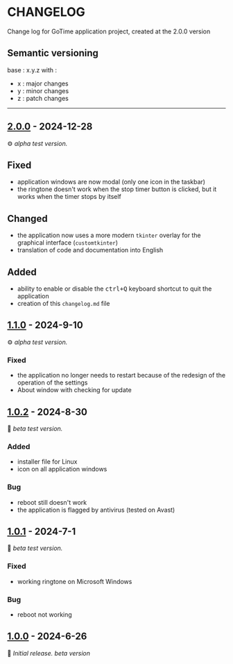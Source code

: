 # CHANGELOG

Change log for GoTime application project, created at the 2.0.0 version

## Semantic versioning
base : x.y.z
with :
- x : major changes
- y : minor changes
- z : patch changes
___
## [2.0.0] - 2024-12-28

⚙️ _alpha test version._

## Fixed
- application windows are now modal (only one icon in the taskbar)
- the ringtone doesn't work when the stop timer button is clicked, but it works when the timer stops by itself

## Changed
- the application now uses a more modern `tkinter` overlay for the graphical interface (`customtkinter`)
- translation of code and documentation into English

## Added
- ability to enable or disable the <kbd>ctrl+Q</kbd> keyboard shortcut to quit the application
- creation of this `changelog.md` file

## [1.1.0] - 2024-9-10

⚙️ _alpha test version._

### Fixed
- the application no longer needs to restart because of the redesign of the operation of the settings
- About window with checking for update

## [1.0.2] - 2024-8-30

🔄 _beta test version._

### Added
- installer file for Linux
- icon on all application windows

### Bug
- reboot still doesn't work
- the application is flagged by antivirus (tested on Avast)

## [1.0.1] - 2024-7-1

🔄 _beta test version._

### Fixed
- working ringtone on Microsoft Windows

### Bug
- reboot not working

## [1.0.0] - 2024-6-26
🌱 _Initial release. beta version_

[2.0.0]: https://www.github.com/pandaroux007/RepulsTime/releases/tag/v2.0.0
[1.1.0]: https://www.github.com/pandaroux007/RepulsTime/releases/tag/v1.1.0-beta
[1.0.2]: https://www.github.com/pandaroux007/RepulsTime/releases/tag/v1.0.1-stable
[1.0.1]: https://www.github.com/pandaroux007/RepulsTime/releases/tag/v1.0.1-stable
[1.0.0]: https://www.github.com/pandaroux007/RepulsTime/releases/tag/v1.0.1-beta